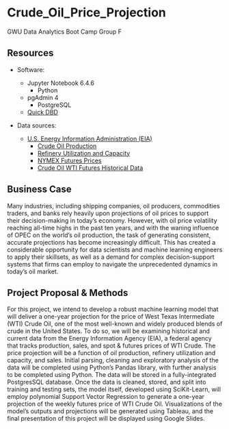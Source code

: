 # Crude_Oil_Price_Projection

GWU Data Analytics Boot Camp
Group F

## Resources
- Software:
   - Jupyter Notebook 6.4.6
      - Python
   - pgAdmin 4
      - PostgreSQL
   - [Quick DBD](https://www.quickdatabasediagrams.com/) 
   
- Data sources:
   - [U.S. Energy Information Administration (EIA)](https://www.eia.gov/)
      - [Crude Oil Production](https://www.eia.gov/dnav/pet/pet_crd_crpdn_adc_mbbl_m.htm)
      - [Refinery Utilization and Capacity](https://www.eia.gov/dnav/pet/pet_pnp_unc_dcu_nus_m.htm)
      - [NYMEX Futures Prices](https://www.eia.gov/dnav/pet/pet_pri_fut_s1_m.htm)
      - [Crude Oil WTI Futures Historical Data](https://www.eia.gov/dnav/pet/pet_pri_spt_s1_m.htm)

## Business Case

Many industries, including shipping companies, oil producers, commodities traders, and banks rely heavily upon projections of oil prices to support their decision-making in today’s economy. However, with oil price volatility reaching all-time highs in the past ten years, and with the waning influence of OPEC on the world’s oil production, the task of generating consistent, accurate projections has become increasingly difficult. This has created a considerable opportunity for data scientists and machine learning engineers to apply their skillsets, as well as a demand for complex decision-support systems that firms can employ to navigate the unprecedented dynamics in today’s oil market.

## Project Proposal & Methods

For this project, we intend to develop a robust machine learning model that will deliver a one-year projection for the price of West Texas Intermediate (WTI) Crude Oil, one of the most well-known and widely produced blends of crude in the United States. To do so, we will be examining historical and current data from the Energy Information Agency (EIA), a federal agency that tracks production, sales, and spot & futures prices of WTI Crude. The price projection will be a function of oil production, refinery utilization and capacity, and sales. 
Initial parsing, cleaning and exploratory analysis of the data will be completed using Python’s Pandas library, with further analysis to be completed using Python. The data will be stored in a fully-integrated PostgresSQL database. Once the data is cleaned, stored, and split into training and testing sets, the model itself, developed using SciKit-Learn, will employ polynomial Support Vector Regression to generate a one-year projection of the weekly futures price of WTI Crude Oil. Visualizations of the model’s outputs and projections will be generated using Tableau, and the final presentation of this project will be displayed using Google Slides. 

